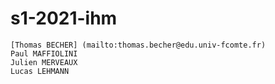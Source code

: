 # s1-2021-ihm
    [Thomas BECHER] (mailto:thomas.becher@edu.univ-fcomte.fr)
    Paul MAFFIOLINI
    Julien MERVEAUX
    Lucas LEHMANN
